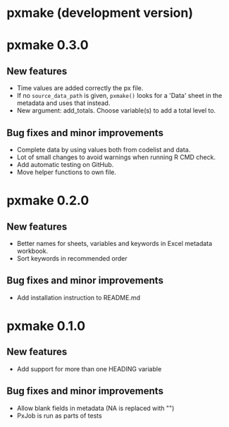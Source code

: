 # pxmake (development version)

# pxmake 0.3.0

## New features
- Time values are added correctly the px file.
- If no `source_data_path` is given, `pxmake()` looks for a 'Data' sheet in the
metadata and uses that instead.
- New argument: add_totals. Choose variable(s) to add a total level to. 

## Bug fixes and minor improvements
- Complete data by using values both from codelist and data.
- Lot of small changes to avoid warnings when running R CMD check.
- Add automatic testing on GitHub.
- Move helper functions to own file.

# pxmake 0.2.0

## New features
- Better names for sheets, variables and keywords in Excel metadata workbook.
- Sort keywords in recommended order

## Bug fixes and minor improvements
- Add installation instruction to README.md

# pxmake 0.1.0

## New features
- Add support for more than one HEADING variable

## Bug fixes and minor improvements
- Allow blank fields in metadata (NA is replaced with "")
- PxJob is run as parts of tests 

